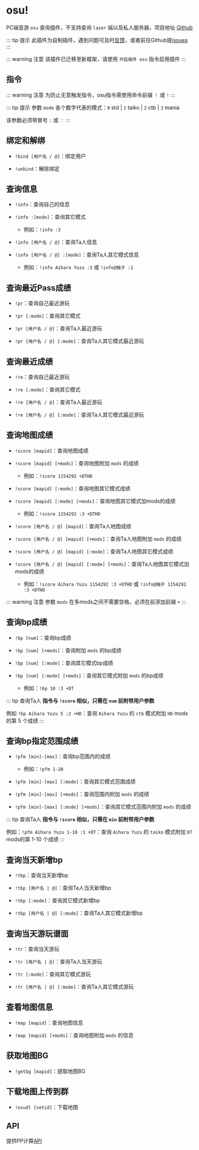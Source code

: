 # osu!

PC端音游 `osu` 查询插件，不支持查询 `lazer` 端以及私人服务器，项目地址 [Github](https://github.com/Yuri-YuzuChaN/osuv2)

::: tip 提示
此插件为自制插件，遇到问题可及时[反馈](/start/sakura#bot出问题了怎么办)，或者前往Github提[issues](https://github.com/Yuri-YuzuChaN/osuv2/issues)
:::

::: warning 注意
该插件已迁移至新框架，请使用 `开启插件 osu` 指令启用插件
:::

## 指令

::: warning 注意
为防止无意触发指令，osu指令需使用命令前缀 `！` 或 `!`
:::

::: tip 提示
参数 `mode` 各个数字代表的模式：`0` std | `1` taiko | `2` ctb | `3` mania

该参数必须带冒号 `:` 或 `：`
:::

## 绑定和解绑

- `!bind [用户名 / @]`：绑定用户

- `!unbind`：解除绑定

## 查询信息

- `!info`：查询自己的信息

- `!info :[mode]`：查询其它模式

    - 例如：`!info :3`

- `!info [用户名 / @]`：查询Ta人信息

- `!info [用户名 / @] :[mode]`：查询Ta人其它模式信息

    - 例如：`!info Aihara Yuzu :3` 或 `!info@柚子 :1`

## 查询最近Pass成绩

- `!pr`：查询自己最近游玩

- `!pr [:mode]`：查询其它模式

- `!pr [用户名 / @]`：查询Ta人最近游玩

- `!pr [用户名 / @] [:mode]`：查询Ta人其它模式最近游玩

## 查询最近成绩

- `!re`：查询自己最近游玩

- `!re [:mode]`：查询其它模式

- `!re [用户名 / @]`：查询Ta人最近游玩

- `!re [用户名 / @] [:mode]`：查询Ta人其它模式最近游玩

## 查询地图成绩

- `!score [mapid]`：查询地图成绩

- `!score [mapid] [+mods]`：查询地图附加 `mods` 的成绩

    - 例如：`!score 1154292 +DTHD`

- `!score [mapid] [:mode]`：查询地图其它模式成绩

- `!score [mapid] [:mode] [+mods]`：查询地图其它模式加mods的成绩

    - 例如：`!score 1154292 :3 +DTHD`

- `!score [用户名 / @] [mapid]`：查询Ta人地图成绩

- `!score [用户名 / @] [mapid] [+mods]`：查询Ta人地图附加 `mods` 的成绩

- `!score [用户名 / @] [mapid] [:mode]`：查询Ta人地图其它模式成绩

- `!score [用户名 / @] [mapid] [:mode] [+mods]`：查询Ta人地图其它模式加mods的成绩

    - 例如：`!score Aihara Yuzu 1154292 :3 +DTHD`  或 `!info@柚子 1154292 :3 +DTHD`

::: warning 注意
参数 `mods` 在多mods之间不需要空格，必须在前添加前缀 `+`
:::

## 查询bp成绩

- `!bp [num]`：查询bp成绩

- `!bp [num] [+mods]`：查询附加 `mods` 的bp成绩

- `!bp [num] [:mode]`：查询其它模式bp成绩

- `!bp [num] [:mode] [+mods]`：查询其它模式附加 `mods` 的bp成绩

    - 例如：`!bp 10 :3 +DT`

::: tip 查询Ta人
**指令与 `!score` 相似，只需在 `num` 前附带用户参数**

例如 `!bp Aihara Yuzu 5 :2 +HD`：查询 `Aihara Yuzu` 的 `ctb` 模式附加 `HD` mods的第 5 个成绩
:::

## 查询bp指定范围成绩

- `!pfm [min]-[max]`：查询bp范围内的成绩

    - 例如：`!pfm 1-20`

- `!pfm [min]-[max] [:mode]`：查询其它模式范围成绩

- `!pfm [min]-[max] [+mods]`：查询范围内附加 `mods` 的成绩

- `!pfm [min]-[max] [:mode] [+mods]`：查询其它模式范围内附加 `mods` 的成绩

::: tip 查询Ta人
**指令与 `!score` 相似，只需在 `min` 前附带用户参数**

例如：`!pfm Aihara Yuzu 1-10 :1 +DT`：查询 `Aihara Yuzu` 的 `taiko` 模式附加 `DT` mods的第 1-10 个成绩
:::

## 查询当天新增bp

- `!tbp`：查询当天新增bp

- `!tbp [用户名 | @]`：查询Ta人当天新增bp

- `!tbp [:mode]`：查询其它模式新增bp

- `!tbp [用户名 | @] [:mode]`：查询Ta人其它模式新增bp

## 查询当天游玩谱面

- `!tr`：查询当天游玩

- `!tr [用户名 | @]`：查询Ta人当天游玩

- `!tr [:mode]`：查询其它模式游玩

- `!tr [用户名 | @] [:mode]`：查询Ta人其它模式游玩

## 查看地图信息

- `!map [mapid]`：查询地图信息

- `!map [mapid] [+mods]`：查询地图附加 `mods` 的信息

## 获取地图BG

- `!getbg [mapid]`：提取地图BG

## 下载地图上传到群

- `!osudl [setid]`：下载地图

## API

提供PP计算[API](/API/osu!.md)
